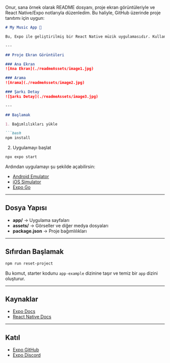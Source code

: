 Onur, sana örnek olarak README dosyanı, proje ekran görüntüleriyle ve React Native/Expo notlarıyla düzenledim. Bu haliyle, GitHub üzerinde proje tanıtımı için uygun:

````markdown
# My Music App 🎵

Bu, Expo ile geliştirilmiş bir React Native müzik uygulamasıdır. Kullanıcılar şarkıları görebilir, arayabilir ve detaylarına bakabilir.

---

## Proje Ekran Görüntüleri

### Ana Ekran
![Ana Ekran](./readmeAssets/image1.jpg)

### Arama
![Arama](./readmeAssets/image2.jpg)

### Şarkı Detay
![Şarkı Detay](./readmeAssets/image3.jpg)

---

## Başlamak

1. Bağımlılıkları yükle

```bash
npm install
````

2. Uygulamayı başlat

```bash
npx expo start
```

Ardından uygulamayı şu şekilde açabilirsin:

* [Android Emulator](https://docs.expo.dev/workflow/android-studio-emulator/)
* [iOS Simulator](https://docs.expo.dev/workflow/ios-simulator/)
* [Expo Go](https://expo.dev/go)

---

## Dosya Yapısı

* **app/** → Uygulama sayfaları
* **assets/** → Görseller ve diğer medya dosyaları
* **package.json** → Proje bağımlılıkları

---

## Sıfırdan Başlamak

```bash
npm run reset-project
```

Bu komut, starter kodunu `app-example` dizinine taşır ve temiz bir `app` dizini oluşturur.

---

## Kaynaklar

* [Expo Docs](https://docs.expo.dev/)
* [React Native Docs](https://reactnative.dev/docs/getting-started)

---

## Katıl

* [Expo GitHub](https://github.com/expo/expo)
* [Expo Discord](https://chat.expo.dev)
